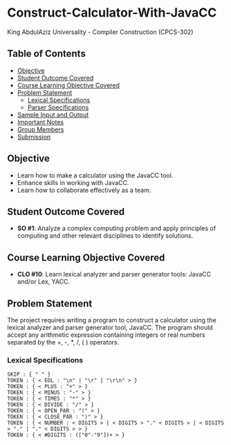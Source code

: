 # Construct-Calculator-With-JavaCC
King AbdulAziz Universality - Compiler Construction (CPCS-302)

## Table of Contents

- [Objective](#objective)
- [Student Outcome Covered](#student-outcome-covered)
- [Course Learning Objective Covered](#course-learning-objective-covered)
- [Problem Statement](#problem-statement)
  - [Lexical Specifications](#lexical-specifications)
  - [Parser Specifications](#parser-specifications)
- [Sample Input and Output](#sample-input-and-output)
- [Important Notes](#important-notes)
- [Group Members](#group-members)
- [Submission](#submission)

## Objective

- Learn how to make a calculator using the JavaCC tool.
- Enhance skills in working with JavaCC.
- Learn how to collaborate effectively as a team.

## Student Outcome Covered

- **SO #1**: Analyze a complex computing problem and apply principles of computing and other relevant disciplines to identify solutions.

## Course Learning Objective Covered

- **CLO #10**: Learn lexical analyzer and parser generator tools: JavaCC and/or Lex, YACC.

## Problem Statement

The project requires writing a program to construct a calculator using the lexical analyzer and parser generator tool, JavaCC. The program should accept any arithmetic expression containing integers or real numbers separated by the +, -, *, /, ( ) operators.

### Lexical Specifications

```javacc
SKIP : { " " }
TOKEN : { < EOL : "\n" | "\r" | "\r\n" > }
TOKEN : { < PLUS : "+" > }
TOKEN : { < MINUS : "-" > }
TOKEN : { < TIMES : "*" > }
TOKEN : { < DIVIDE : "/" > }
TOKEN : { < OPEN_PAR : "(" > }
TOKEN : { < CLOSE_PAR : ")" > }
TOKEN : { < NUMBER : < DIGITS > | < DIGITS > "." < DIGITS > | < DIGITS > "." | "." < DIGITS > > }
TOKEN : { < #DIGITS : (["0"-"9"])+ > }
